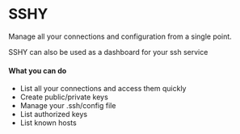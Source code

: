 # SSHY
Manage all your connections and configuration from a single point.

SSHY can also be used as a dashboard for your ssh service

#### What you can do
- List all your connections and access them quickly
- Create public/private keys
- Manage your .ssh/config file
- List authorized keys
- List known hosts
